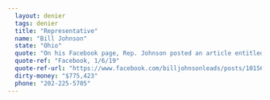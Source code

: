 ```yaml
---
  layout: denier
  tags: denier
  title: "Representative"
  name: "Bill Johnson"
  state: "Ohio"
  quote: "On his Facebook page, Rep. Johnson posted an article entitled \"MSNBC's Chuck Todd Keeps 'Climate Deniers' Off His Hourlong Global Warming Special,\" then wrote the following post in response: \"The issue here isn't so-called 'climate change,' but what happens the next time there is an issue Chuck Todd or other members of the media don't want to debate? Today, it's this, but tomorrow it could be the 2nd Amendment or immigration. Not giving the other side a say and refusing to hear opinions contrary to your own - that's being a real 'denier', and, it creates a chilling effect on public debate and free speech.\""
  quote-ref: "Facebook, 1/6/19"
  quote-ref-url: "https://www.facebook.com/billjohnsonleads/posts/10156816220541390?__xts__[0]=68.ARBEaJqBQDvB93GjmCySeuHfoVW3zwQGJCz1pVIJOmaS04ieGEriepfRdreDjc5cK7-KnQsbouxPt0NNGQAxD-75kRc0s2PqPL8-S9Ye8B3oZMLMjI_k9Hg3LZg8gO_hbIG-26lU8gC7LcnXY1fas3UCkEMjFgrgBkzaFOoe9WdnOsHarBRTwLjXDOx2HRXwvdU2vGAp1DnhaTbSddSqmZL6RJwY1DV16h3pfeoXjTVN34Dc2a-3rE3gCCq4oMVHjZoT1EQNg-7hTeadc6qB_W-LHxsXAWe9qA2cGVdoIIpPhCaOsflsFGfb87Cn0sWiIyxLCRJwzKETVsdK58Ru&__tn__=-R"
  dirty-money: "$775,423"
  phone: "202-225-5705"
---
```

